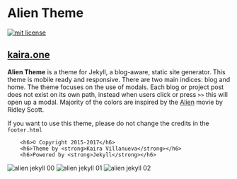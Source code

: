 # Alien Theme

<a href="https://opensource.org/licenses/MIT"><img src="https://img.shields.io/badge/mit-license-brightgreen.svg" alt="mit license"></a>

## [kaira.one](http://kaira.one)

<strong>Alien Theme</strong> is a theme for Jekyll, a blog-aware, static site generator. This theme is mobile ready and responsive. There are two main indices: blog and home. The theme focuses on the use of modals. Each blog or project post does not exist on its own path, instead when users click or press `>>` this will open up a modal. Majority of the colors are inspired by the [Alien](http://www.imdb.com/title/tt0078748/) movie by Ridley Scott. 

If you want to use this theme, please do not change the credits in the `footer.html`
```
    <h6>© Copyright 2015-2017</h6>
    <h6>Theme by <strong>Kaira Villanueva</strong></h6>
    <h6>Powered by <strong>Jekyll</strong></h6>
```

![alien jekyll 00](https://github.com/kairaygun/kairaygun.github.io/blob/master/assets/images/projects/alienjekyll/alien-jekyll-00.png)
![ alien jekyll 01](https://github.com/kairaygun/kairaygun.github.io/blob/master/assets/images/projects/alienjekyll/alien-jekyll-01.png)
![ alien jekyll 02](https://github.com/kairaygun/kairaygun.github.io/blob/master/assets/images/projects/alienjekyll/alien-jekyll-00.png)

